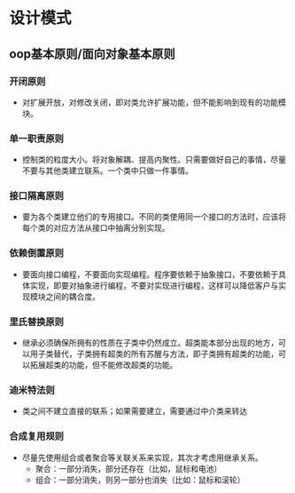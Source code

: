# 设计模式

## oop基本原则/面向对象基本原则

### 开闭原则

- 对扩展开放，对修改关闭，即对类允许扩展功能，但不能影响到现有的功能模块。

### 单一职责原则

- 控制类的粒度大小。将对象解耦、提高内聚性。只需要做好自己的事情，尽量不要与其他类建立联系。一个类中只做一件事情。

### 接口隔离原则

- 要为各个类建立他们的专用接口。不同的类使用同一个接口的方法时，应该将每个类的对应方法从接口中抽离分别实现。

### 依赖倒置原则

- 要面向接口编程，不要面向实现编程。程序要依赖于抽象接口，不要依赖于具体实现，即要对抽象进行编程，不要对实现进行编程，这样可以降低客户与实现模块之间的耦合度。

### 里氏替换原则

- 继承必须确保所拥有的性质在子类中仍然成立。超类能本部分出现的地方，可以用子类替代，子类拥有超类的所有苏醒与方法，即子类拥有超类的功能，可以拓展超类的功能，但不能修改超类的功能。

### 迪米特法则

- 类之间不建立直接的联系；如果需要建立，需要通过中介类来转达

### 合成复用规则

- 尽量先使用组合或者聚合等关联关系来实现，其次才考虑用继承关系。
  - 聚合：一部分消失，部分还存在（比如，鼠标和电池）
  - 组合：一部分消失，则另一部分也消失（比如：鼠标和滚轮）
